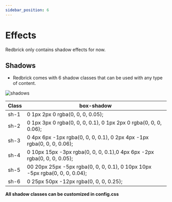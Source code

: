 ```yaml
---
sidebar_position: 6
---
```


# Effects

Redbrick only contains shadow effects for now.

## Shadows

- Redbrick comes with 6 shadow classes that can be used with any type of content.

![shadows](/img/demos/shadows.jpg)

| Class | box-shadow                                                                  |
| ----- | --------------------------------------------------------------------------- |
| sh-1  | 0 1px 2px 0 rgba(0, 0, 0, 0.05);                                            |
| sh-2  | 0 1px 3px 0 rgba(0, 0, 0, 0.1), 0 1px 2px 0 rgba(0, 0, 0, 0.06);            |
| sh-3  | 0 4px 6px -1px rgba(0, 0, 0, 0.1), 0 2px 4px -1px rgba(0, 0, 0, 0.06);      |
| sh-4  | 0 10px 15px -3px rgba(0, 0, 0, 0.1),0 4px 6px -2px rgba(0, 0, 0, 0.05);     |
| sh-5  | 00 20px 25px -5px rgba(0, 0, 0, 0.1), 0 10px 10px -5px rgba(0, 0, 0, 0.04); |
| sh-6  | 0 25px 50px -12px rgba(0, 0, 0, 0.25);                                      |

**All shadow classes can be customized in config.css**
